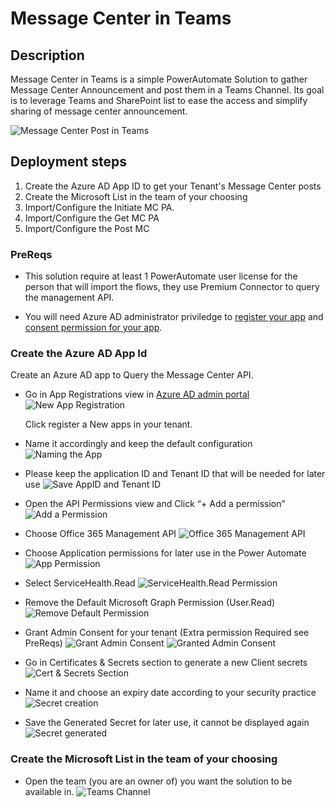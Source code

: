# Message Center in Teams

## Description

Message Center in Teams is a simple PowerAutomate Solution to gather Message Center Announcement and post them in a Teams Channel.
Its goal is to leverage Teams and SharePoint list to ease the access and simplify sharing of message center announcement.

![Message Center Post in Teams](https://github.com/ericsche/MCinTeams/blob/main/Screenshots/Picture1.png)

## Deployment steps

1. Create the Azure AD App ID to get your Tenant's Message Center posts
2. Create the Microsoft List in the team of your choosing
3. Import/Configure the Initiate MC PA.
4. Import/Configure the Get MC PA
5. Import/Configure the Post MC  

### PreReqs

- This solution require at least 1 PowerAutomate user license for the person that will import the flows, they use Premium Connector to query the management API.

- You will need Azure AD administrator priviledge to [register your app](https://docs.microsoft.com/en-us/azure/active-directory/develop/howto-create-service-principal-portal#permissions-required-for-registering-an-app) and [consent permission for your app](https://docs.microsoft.com/en-us/azure/active-directory/manage-apps/grant-admin-consent#grant-admin-consent-in-app-registrations).

### Create the Azure AD App Id

Create an Azure AD app to Query the Message Center API.

- Go in App Registrations view in [Azure AD admin portal](https://aad.portal.azure.com/#blade/Microsoft_AAD_IAM/ActiveDirectoryMenuBlade/RegisteredApps)
    ![New App Registration](https://github.com/ericsche/MCinTeams/blob/main/Screenshots/Picture2.png)

    Click register a New apps in your tenant.
- Name it accordingly and keep the default configuration
   ![Naming the App](https://github.com/ericsche/MCinTeams/blob/main/Screenshots/Picture3.png)
- Please keep the application ID and Tenant ID that will be needed for later use
   ![Save AppID and Tenant ID](https://github.com/ericsche/MCinTeams/blob/main/Screenshots/Picture4.png)
- Open the API Permissions view and Click “+ Add a permission”
   ![Add a Permission](https://github.com/ericsche/MCinTeams/blob/main/Screenshots/Picture5.png)
- Choose Office 365 Management API
   ![Office 365 Management API](https://github.com/ericsche/MCinTeams/blob/main/Screenshots/Picture6.png)
- Choose Application permissions for later use in the Power Automate
   ![App Permission](https://github.com/ericsche/MCinTeams/blob/main/Screenshots/Picture7.png)
- Select ServiceHealth.Read
   ![ServiceHealth.Read Permission](https://github.com/ericsche/MCinTeams/blob/main/Screenshots/Picture8.png)
- Remove the Default Microsoft Graph Permission (User.Read)
   ![Remove Default Permission](https://github.com/ericsche/MCinTeams/blob/main/Screenshots/Picture9.png)
- Grant Admin Consent for your tenant (Extra permission Required see PreReqs)
  ![Grant Admin Consent](https://github.com/ericsche/MCinTeams/blob/main/Screenshots/Picture10.png)
  ![Granted Admin Consent](https://github.com/ericsche/MCinTeams/blob/main/Screenshots/Picture11.png)
- Go in Certificates & Secrets section to generate a new Client secrets
  ![Cert & Secrets Section](https://github.com/ericsche/MCinTeams/blob/main/Screenshots/Picture12.png)
- Name it and choose an expiry date according to your security practice
  ![Secret creation](https://github.com/ericsche/MCinTeams/blob/main/Screenshots/Picture13.png)
- Save the Generated Secret for later use, it cannot be displayed again
  ![Secret generated](https://github.com/ericsche/MCinTeams/blob/main/Screenshots/Picture14.png)

### Create the Microsoft List in the team of your choosing

- Open the team (you are an owner of) you want the solution to be available in.
  ![Teams Channel](https://github.com/ericsche/MCinTeams/blob/main/Screenshots/Picture16.png)
